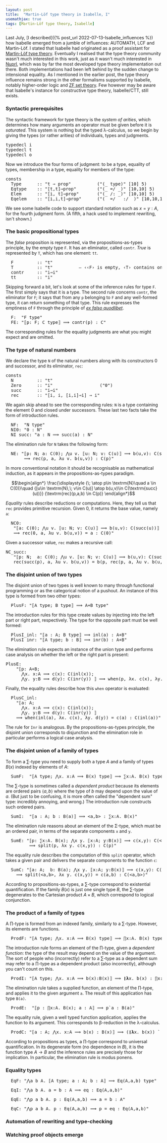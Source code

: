 ```yaml
---
layout: post
title:  "Martin-Löf type theory in Isabelle, I"
usemathjax: true
tags: [Martin-Löf type theory, Isabelle]
---
```


Last July, [I described]({% post_url 2022-07-13-Isabelle_influences %})
how Isabelle emerged from a jumble of influences: AUTOMATH, LCF and Martin-Löf.
I stated that Isabelle had originated as a proof assistant for
[Martin-Löf type theory](http://www.jstor.com/stable/37448).
Eventually I realised that the type theory community wasn't much interested in this work,
just as it wasn't much interested in [Nuprl](https://www.nuprl.org), which was
by far the most developed type theory implementation out there.
Both implementations had been left behind by the sudden change to intensional equality.
As I mentioned in the earlier post, the type theory influence remains strong
in the other formalisms supported by Isabelle, notably higher-order logic
and [ZF set theory](https://rdcu.be/cYn9P).
Few however may be aware that Isabelle's instance for constructive type theory,
Isabelle/CTT, still exists.


### Syntactic prerequisites

The syntactic framework for type theory is the *system of arities*, which determines
how many arguments an operator must be given before it is *saturated*.
This system is nothing but the typed λ-calculus, so we begin by giving the types (or rather arities)
of individuals, types and judgments.

<pre class="source">
<span class="keyword1 command">typedecl</span> i<span>
</span><span class="keyword1 command">typedecl</span> t<span>
</span><span class="keyword1 command">typedecl</span> o
</pre>

Now we introduce the four forms of judgment: to be a type, equality of types,
membership in a type, equality for members of the type:

<pre class="source">
<span class="keyword1 command">consts</span><span>
  </span>Type      <span class="main">::</span> <span class="quoted"><span class="quoted"><span>"</span>t</span> <span class="main">⇒</span> prop<span>"</span></span>          <span class="main">(</span><span class="quoted"><span>"</span><span class="keyword3">(</span>_ <span class="keyword1">type</span><span class="keyword3">)</span><span>"</span></span> <span class="main">[</span>10<span class="main">]</span> 5<span class="main">)</span><span>
  </span>Eqtype    <span class="main">::</span> <span class="quoted"><span class="quoted"><span>"</span><span class="main">[</span>t</span><span class="main">,</span>t</span><span class="main">]</span><span class="main">⇒</span>prop<span>"</span>        <span class="main">(</span><span class="quoted"><span>"</span><span class="keyword3">(</span>_ <span class="keyword1">=</span><span class="keyword3">/ </span>_<span class="keyword3">)</span><span>"</span></span> <span class="main">[</span>10<span class="main">,</span>10<span class="main">]</span> 5<span class="main">)</span><span>
  </span>Elem      <span class="main">::</span> <span class="quoted"><span class="quoted"><span>"</span><span class="main">[</span>i</span><span class="main">,</span> t</span><span class="main">]</span><span class="main">⇒</span>prop<span>"</span>       <span class="main">(</span><span class="quoted"><span>"</span><span class="keyword3">(</span>_ <span class="keyword3">/</span><span class="keyword1">:</span> _<span class="keyword3">)</span><span>"</span></span> <span class="main">[</span>10<span class="main">,</span>10<span class="main">]</span> 5<span class="main">)</span><span>
  </span>Eqelem    <span class="main">::</span> <span class="quoted"><span class="quoted"><span>"</span><span class="main">[</span>i</span><span class="main">,</span>i</span><span class="main">,</span>t<span class="main">]</span><span class="main">⇒</span>prop<span>"</span>      <span class="main">(</span><span class="quoted"><span>"</span><span class="keyword3">(</span>_ <span class="keyword1">=</span><span class="keyword3">/ </span>_ <span class="keyword1">:</span><span class="keyword3">/ </span>_<span class="keyword3">)</span><span>"</span></span> <span class="main">[</span>10<span class="main">,</span>10<span class="main">,</span>10<span class="main">]</span> 5<span class="main">)</span>
</pre>

We see some Isabelle code to support standard notation such as $x=y:A$, for the fourth
judgment form. (A fifth, a hack used to implement rewriting, isn't shown.)


### The basic propositional types

The *false* proposition is represented, via the propositions-as-types principle, by
the empty type `F`. It has an eliminator, called `contr`.
*True* is represented by `T`, which has one element: `tt`.
<pre class="source">
  F         <span class="main">::</span> <span class="quoted"><span class="quoted"><span>"</span>t</span><span>"</span></span><span>
  </span>T         <span class="main">::</span> <span class="quoted"><span class="quoted"><span>"</span>t</span><span>"</span></span>          <span class="comment1"><span>― ‹</span><span class="antiquoted raw_text"><span class="operator">‹</span><span>F›</span></span><span> is empty, </span><span class="antiquoted raw_text"><span class="operator">‹</span><span>T›</span></span> contains one element<span>›</span></span><span>
  </span>contr     <span class="main">::</span> <span class="quoted"><span class="quoted"><span>"</span>i</span><span class="main">⇒</span>i</span><span>"</span><span>
  </span>tt        <span class="main">::</span> <span class="quoted"><span class="quoted"><span>"</span>i</span><span>"</span></span>
</pre>

Skipping forward a bit, let's look at some of the inference rules for type `F`.
The first simply says that it is a type.
The second rule concerns  `contr`, the eliminator for `F`; it says that
from any `p` belonging to `F` and any well-formed type, it can return something of that type.
This rule expresses the emptiness of `F` through the principle of
[*ex falso quodlibet*](https://en.wikipedia.org/wiki/Principle_of_explosion).

<pre class="source">
  F<span class="main">:</span>  <span class="quoted"><span class="quoted"><span>"</span>F</span> <span class="keyword1">type</span></span><span>"</span><span>
  </span>FE<span class="main">:</span> <span class="quoted"><span class="quoted"><span>"</span><span class="main">⟦</span><span class="bound">p</span><span class="main">:</span></span> F</span><span class="main">;</span> <span class="bound">C</span> <span class="keyword1">type</span><span class="main">⟧</span> <span class="main">⟹</span> contr<span class="main">(</span><span class="bound">p</span><span class="main">)</span> <span class="main">:</span> <span class="bound">C</span><span>"</span>
</pre>

The corresponding rules for the equality judgments are what you might expect and are omitted.

### The type of natural numbers

We declare the type `N` of the natural numbers
along with its constructors 0 and successor, and its eliminator, `rec`:

<pre class="source">
<span class="keyword1 command">consts</span>
  N         <span class="main">::</span> <span class="quoted"><span class="quoted"><span>"</span>t</span><span>"</span></span><span>
  </span>Zero      <span class="main">::</span> <span class="quoted"><span class="quoted"><span>"</span>i</span><span>"</span></span>                  <span class="main">(</span><span class="quoted"><span>"</span><span class="keyword1">0</span><span>"</span></span><span class="main">)</span><span>
  </span>succ      <span class="main">::</span> <span class="quoted"><span class="quoted"><span>"</span>i</span><span class="main">⇒</span>i</span><span>"</span><span>
  </span>rec       <span class="main">::</span> <span class="quoted"><span class="quoted"><span>"</span><span class="main">[</span>i</span><span class="main">,</span> i</span><span class="main">,</span> <span class="main">[</span>i<span class="main">,</span>i<span class="main">]</span><span class="main">⇒</span>i<span class="main">]</span> <span class="main">⇒</span> i<span>"</span>
</pre>

We again skip ahead to see the corresponding rules: `N` is a type containing the element 0
and closed under successors.
These last two facts take the form of introduction rules.

<pre class="source">
  NF<span class="main">:</span>  <span class="quoted"><span class="quoted"><span>"</span>N</span> <span class="keyword1">type</span></span><span>"</span><span>
  </span>NI0<span class="main">:</span> <span class="quoted"><span class="quoted"><span>"</span><span class="main">0</span></span> <span class="main">:</span></span> N<span>"</span><span>
  </span>NI_succ<span class="main">:</span> <span class="quoted"><span class="quoted"><span>"</span><span class="bound">a</span> <span class="main">:</span></span> N</span> <span class="main">⟹</span> succ<span class="main">(</span><span class="bound">a</span><span class="main">)</span> <span class="main">:</span> N<span>"</span>
</pre>

The elimination rule for `N` takes the following form:

<pre class="source">
  NE<span class="main">:</span> <span class="quoted"><span class="quoted"><span>"</span><span class="main">⟦</span><span class="bound">p</span><span class="main">:</span></span> N</span><span class="main">;</span> <span class="bound">a</span><span class="main">:</span> <span class="bound">C</span><span class="main">(</span><span class="main">0</span><span class="main">)</span><span class="main">;</span> <span class="main">⋀</span><span class="bound">u</span> <span class="bound">v</span><span class="main">.</span> <span class="main">⟦</span><span class="bound">u</span><span class="main">:</span> N<span class="main">;</span> <span class="bound">v</span><span class="main">:</span> <span class="bound">C</span><span class="main">(</span><span class="bound">u</span><span class="main">)</span><span class="main">⟧</span> <span class="main">⟹</span> <span class="bound">b</span><span class="main">(</span><span class="bound">u</span><span class="main">,</span><span class="bound">v</span><span class="main">)</span><span class="main">:</span> <span class="bound">C</span><span class="main">(</span>succ<span class="main">(</span><span class="bound">u</span><span class="main">)</span><span class="main">)</span><span class="main">⟧</span><span>
       </span><span class="main">⟹</span> rec<span class="main">(</span><span class="bound">p</span><span class="main">,</span> <span class="bound">a</span><span class="main">,</span> <span class="main">λ</span><span class="bound">u</span> <span class="bound">v</span><span class="main">.</span> <span class="bound">b</span><span class="main">(</span><span class="bound">u</span><span class="main">,</span><span class="bound">v</span><span class="main">)</span><span class="main">)</span> <span class="main">:</span> <span class="bound">C</span><span class="main">(</span><span class="bound">p</span><span class="main">)</span><span>"</span>
</pre>

In more conventional notation it should be recognisable as mathematical induction,
as it appears in the propositions-as-types paradigm.

$$\begin{align*}
 \frac{\displaystyle {\; \atop p\in \textrm{N}\quad a \in C(0)}\quad
   {[u\in \textrm{N},\; v\in C(u)] \atop b(u,v)\in C(\textrm{succ}(u))}}
        {\textrm{rec}(p,a,b) \in C(p)}
\end{align*}$$

*Equality* rules describe reductions or computations.
Here, they tell us that `rec` provides primitive recursion. Given 0,
it returns the base value, namely `a`:

<pre class="source">
  NC0<span class="main">:</span><span>
   </span><span class="quoted"><span class="quoted"><span>"</span><span class="main">⟦</span><span class="bound">a</span><span class="main">:</span></span> <span class="bound">C</span><span class="main">(</span><span class="main">0</span></span><span class="main">)</span><span class="main">;</span> <span class="main">⋀</span><span class="bound">u</span> <span class="bound">v</span><span class="main">.</span> <span class="main">⟦</span><span class="bound">u</span><span class="main">:</span> N<span class="main">;</span> <span class="bound">v</span><span class="main">:</span> <span class="bound">C</span><span class="main">(</span><span class="bound">u</span><span class="main">)</span><span class="main">⟧</span> <span class="main">⟹</span> <span class="bound">b</span><span class="main">(</span><span class="bound">u</span><span class="main">,</span><span class="bound">v</span><span class="main">)</span><span class="main">:</span> <span class="bound">C</span><span class="main">(</span>succ<span class="main">(</span><span class="bound">u</span><span class="main">)</span><span class="main">)</span><span class="main">⟧</span><span>
   </span><span class="main">⟹</span> rec<span class="main">(</span><span class="main">0</span><span class="main">,</span> <span class="bound">a</span><span class="main">,</span> <span class="main">λ</span><span class="bound">u</span> <span class="bound">v</span><span class="main">.</span> <span class="bound">b</span><span class="main">(</span><span class="bound">u</span><span class="main">,</span><span class="bound">v</span><span class="main">)</span><span class="main">)</span> <span class="main">=</span> <span class="bound">a</span> <span class="main">:</span> <span class="bound">C</span><span class="main">(</span><span class="main">0</span><span class="main">)</span><span>"</span>
</pre>

Given a successor value, `rec` makes a recursive call:

<pre class="source">
NC_succ<span class="main">:</span><span>
   </span><span class="quoted"><span class="quoted"><span>"</span><span class="main">⟦</span><span class="bound">p</span><span class="main">:</span></span> N</span><span class="main">;</span>  <span class="bound">a</span><span class="main">:</span> <span class="bound">C</span><span class="main">(</span><span class="main">0</span><span class="main">)</span><span class="main">;</span> <span class="main">⋀</span><span class="bound">u</span> <span class="bound">v</span><span class="main">.</span> <span class="main">⟦</span><span class="bound">u</span><span class="main">:</span> N<span class="main">;</span> <span class="bound">v</span><span class="main">:</span> <span class="bound">C</span><span class="main">(</span><span class="bound">u</span><span class="main">)</span><span class="main">⟧</span> <span class="main">⟹</span> <span class="bound">b</span><span class="main">(</span><span class="bound">u</span><span class="main">,</span><span class="bound">v</span><span class="main">)</span><span class="main">:</span> <span class="bound">C</span><span class="main">(</span>succ<span class="main">(</span><span class="bound">u</span><span class="main">)</span><span class="main">)</span><span class="main">⟧</span> <span class="main">⟹</span><span>
   </span>rec<span class="main">(</span>succ<span class="main">(</span><span class="bound">p</span><span class="main">)</span><span class="main">,</span> <span class="bound">a</span><span class="main">,</span> <span class="main">λ</span><span class="bound">u</span> <span class="bound">v</span><span class="main">.</span> <span class="bound">b</span><span class="main">(</span><span class="bound">u</span><span class="main">,</span><span class="bound">v</span><span class="main">)</span><span class="main">)</span> <span class="main">=</span> <span class="bound">b</span><span class="main">(</span><span class="bound">p</span><span class="main">,</span> rec<span class="main">(</span><span class="bound">p</span><span class="main">,</span> <span class="bound">a</span><span class="main">,</span> <span class="main">λ</span><span class="bound">u</span> <span class="bound">v</span><span class="main">.</span> <span class="bound">b</span><span class="main">(</span><span class="bound">u</span><span class="main">,</span><span class="bound">v</span><span class="main">)</span><span class="main">)</span><span class="main">)</span> <span class="main">:</span> <span class="bound">C</span><span class="main">(</span>succ<span class="main">(</span><span class="bound">p</span><span class="main">)</span><span class="main">)</span><span>"</span>
</pre>


### The disjoint union of two types

The disjoint union of two types is well known to many through functional programming
or as the categorical notion of a pushout.
An instance of this type is formed from two other types:

<pre class="source">
  PlusF<span class="main">:</span> <span class="quoted"><span class="quoted"><span>"</span><span class="main">⟦</span><span class="bound">A</span> <span class="keyword1">type</span></span><span class="main">;</span> <span class="bound">B</span> <span class="keyword1">type</span></span><span class="main">⟧</span> <span class="main">⟹</span> <span class="bound">A</span><span class="main">+</span><span class="bound">B</span> <span class="keyword1">type</span><span>"</span>
</pre>

The introduction rules for this type create values by injecting into the left part
or right part, respectively. The type for the opposite part must be well formed:


<pre class="source">
  PlusI_inl<span class="main">:</span> <span class="quoted"><span class="quoted"><span>"</span><span class="main">⟦</span><span class="bound">a</span> <span class="main">:</span></span> <span class="bound">A</span><span class="main">;</span> <span class="bound">B</span> <span class="keyword1">type</span></span><span class="main">⟧</span> <span class="main">⟹</span> inl<span class="main">(</span><span class="bound">a</span><span class="main">)</span> <span class="main">:</span> <span class="bound">A</span><span class="main">+</span><span class="bound">B</span><span>"</span>
  PlusI_inr<span class="main">:</span> <span class="quoted"><span class="quoted"><span>"</span><span class="main">⟦</span><span class="bound">A</span> <span class="keyword1">type</span></span><span class="main">;</span> <span class="bound">b</span> <span class="main">:</span></span> <span class="bound">B</span><span class="main">⟧</span> <span class="main">⟹</span> inr<span class="main">(</span><span class="bound">b</span><span class="main">)</span> <span class="main">:</span> <span class="bound">A</span><span class="main">+</span><span class="bound">B</span><span>"</span>  
</pre>

The elimination rule expects an instance of the union type and performs case analysis
on whether the left or the right part is present:

<pre class="source">
PlusE<span class="main">:</span><span>
    </span><span class="quoted"><span class="quoted"><span>"</span><span class="main">⟦</span><span class="bound">p</span><span class="main">:</span></span> <span class="bound">A</span><span class="main">+</span></span><span class="bound">B</span><span class="main">;</span><span>
      </span><span class="main">⋀</span><span class="bound">x</span><span class="main">.</span> <span class="bound">x</span><span class="main">:</span><span class="bound">A</span> <span class="main">⟹</span> <span class="bound">c</span><span class="main">(</span><span class="bound">x</span><span class="main">)</span><span class="main">:</span> <span class="bound">C</span><span class="main">(</span>inl<span class="main">(</span><span class="bound">x</span><span class="main">)</span><span class="main">)</span><span class="main">;</span><span>
      </span><span class="main">⋀</span><span class="bound">y</span><span class="main">.</span> <span class="bound">y</span><span class="main">:</span><span class="bound">B</span> <span class="main">⟹</span> <span class="bound">d</span><span class="main">(</span><span class="bound">y</span><span class="main">)</span><span class="main">:</span> <span class="bound">C</span><span class="main">(</span>inr<span class="main">(</span><span class="bound">y</span><span class="main">)</span><span class="main">)</span> <span class="main">⟧</span> <span class="main">⟹</span> when<span class="main">(</span><span class="bound">p</span><span class="main">,</span> <span class="main">λ</span><span class="bound">x</span><span class="main">.</span> <span class="bound">c</span><span class="main">(</span><span class="bound">x</span><span class="main">)</span><span class="main">,</span> <span class="main">λ</span><span class="bound">y</span><span class="main">.</span> <span class="bound">d</span><span class="main">(</span><span class="bound">y</span><span class="main">)</span><span class="main">)</span> <span class="main">:</span> <span class="bound">C</span><span class="main">(</span><span class="bound">p</span><span class="main">)</span><span>"</span>
</pre>

Finally, the equality rules describe how this `when` operator is evaluated:

<pre class="source">
  PlusC_inl<span class="main">:</span><span>
    </span><span class="quoted"><span class="quoted"><span>"</span><span class="main">⟦</span><span class="bound">a</span><span class="main">:</span></span> <span class="bound">A</span><span class="main">;</span><span>
      </span><span class="main">⋀</span><span class="bound">x</span><span class="main">.</span> <span class="bound">x</span><span class="main">:</span></span><span class="bound">A</span> <span class="main">⟹</span> <span class="bound">c</span><span class="main">(</span><span class="bound">x</span><span class="main">)</span><span class="main">:</span> <span class="bound">C</span><span class="main">(</span>inl<span class="main">(</span><span class="bound">x</span><span class="main">)</span><span class="main">)</span><span class="main">;</span><span>
      </span><span class="main">⋀</span><span class="bound">y</span><span class="main">.</span> <span class="bound">y</span><span class="main">:</span><span class="bound">B</span> <span class="main">⟹</span> <span class="bound">d</span><span class="main">(</span><span class="bound">y</span><span class="main">)</span><span class="main">:</span> <span class="bound">C</span><span class="main">(</span>inr<span class="main">(</span><span class="bound">y</span><span class="main">)</span><span class="main">)</span> <span class="main">⟧</span><span>
    </span><span class="main">⟹</span> when<span class="main">(</span>inl<span class="main">(</span><span class="bound">a</span><span class="main">)</span><span class="main">,</span> <span class="main">λ</span><span class="bound">x</span><span class="main">.</span> <span class="bound">c</span><span class="main">(</span><span class="bound">x</span><span class="main">)</span><span class="main">,</span> <span class="main">λ</span><span class="bound">y</span><span class="main">.</span> <span class="bound">d</span><span class="main">(</span><span class="bound">y</span><span class="main">)</span><span class="main">)</span> <span class="main">=</span> <span class="bound">c</span><span class="main">(</span><span class="bound">a</span><span class="main">)</span> <span class="main">:</span> <span class="bound">C</span><span class="main">(</span>inl<span class="main">(</span><span class="bound">a</span><span class="main">)</span><span class="main">)</span><span>"</span>
</pre>

The rule for `Inr` is analogous. By the propositions-as-types principle,
the disjoint union corresponds to disjunction and the elimination role in particular
performs a logical case analysis.
 
### The disjoint union of a family of types

To form a ∑-type you need to supply both a type $A$ and a family of types $B(x)$
indexed by elements of $A$:

<pre class="source">
  SumF<span class="main">:</span>  <span class="quoted"><span class="quoted"><span>"</span><span class="main">⟦</span><span class="bound">A</span> <span class="keyword1">type</span></span><span class="main">;</span> <span class="main">⋀</span><span class="bound">x</span><span class="main">.</span> <span class="bound">x</span><span class="main">:</span></span><span class="bound">A</span> <span class="main">⟹</span> <span class="bound">B</span><span class="main">(</span><span class="bound">x</span><span class="main">)</span> <span class="keyword1">type</span><span class="main">⟧</span> <span class="main">⟹</span> <span class="main">∑</span><span class="bound">x</span><span class="main">:</span><span class="bound">A</span><span class="main">.</span> <span class="bound">B</span><span class="main">(</span><span class="bound">x</span><span class="main">)</span> <span class="keyword1">type</span><span>"</span>
</pre>

The ∑-type is sometimes called a *dependent product*
because its elements are ordered pairs $\langle a,b \rangle$ where the type of $b$
may depend upon the value of $a$. (But just to be confusing, it is more often called
the "dependent sum" type: incredibly annoying, and wrong.)
The introduction rule constructs such ordered pairs.

<pre class="source">
  SumI<span class="main">:</span>  <span class="quoted"><span class="quoted"><span>"</span><span class="main">⟦</span><span class="bound">a</span> <span class="main">:</span></span> <span class="bound">A</span><span class="main">;</span> <span class="bound">b</span> <span class="main">:</span></span> <span class="bound">B</span><span class="main">(</span><span class="bound">a</span><span class="main">)</span><span class="main">⟧</span> <span class="main">⟹</span> <span class="main">&lt;</span><span class="bound">a</span><span class="main">,</span><span class="bound">b</span><span class="main">&gt;</span> <span class="main">:</span> <span class="main">∑</span><span class="bound">x</span><span class="main">:</span><span class="bound">A</span><span class="main">.</span> <span class="bound">B</span><span class="main">(</span><span class="bound">x</span><span class="main">)</span><span>"</span> 
</pre>

The elimination rule reasons about an element of the Σ-type, which must be an ordered pair,
in terms of the separate components `x` and `y`.

<pre class="source">
  SumE<span class="main">:</span> <span class="quoted"><span class="quoted"><span>"</span><span class="main">⟦</span><span class="bound">p</span><span class="main">:</span></span> <span class="main">∑</span><span class="bound">x</span><span class="main">:</span><span class="bound">A</span><span class="main">.</span> <span class="bound">B</span><span class="main">(</span><span class="bound">x</span><span class="main">)</span><span class="main">;</span> <span class="main">⋀</span><span class="bound">x</span> <span class="bound">y</span><span class="main">.</span> <span class="main">⟦</span><span class="bound">x</span><span class="main">:</span></span><span class="bound">A</span><span class="main">;</span> <span class="bound">y</span><span class="main">:</span><span class="bound">B</span><span class="main">(</span><span class="bound">x</span><span class="main">)</span><span class="main">⟧</span> <span class="main">⟹</span> <span class="bound">c</span><span class="main">(</span><span class="bound">x</span><span class="main">,</span><span class="bound">y</span><span class="main">)</span><span class="main">:</span> <span class="bound">C</span><span class="main">(</span><span class="main">&lt;</span><span class="bound">x</span><span class="main">,</span><span class="bound">y</span><span class="main">&gt;</span><span class="main">)</span><span class="main">⟧</span>
         <span class="main">⟹</span> split<span class="main">(</span><span class="bound">p</span><span class="main">,</span> <span class="main">λ</span><span class="bound">x</span> <span class="bound">y</span><span class="main">.</span> <span class="bound">c</span><span class="main">(</span><span class="bound">x</span><span class="main">,</span><span class="bound">y</span><span class="main">)</span><span class="main">)</span> <span class="main">:</span> <span class="bound">C</span><span class="main">(</span><span class="bound">p</span><span class="main">)</span><span>"</span>
</pre>

The equality rule describes the computation of this `split` operator, which takes a given
pair and delivers the separate components to the function `c`:

<pre class="source">
  SumC<span class="main">:</span> <span class="quoted"><span class="quoted"><span>"</span><span class="main">⟦</span><span class="bound">a</span><span class="main">:</span></span> <span class="bound">A</span><span class="main">;</span>  <span class="bound">b</span><span class="main">:</span></span> <span class="bound">B</span><span class="main">(</span><span class="bound">a</span><span class="main">)</span><span class="main">;</span> <span class="main">⋀</span><span class="bound">x</span> <span class="bound">y</span><span class="main">.</span> <span class="main">⟦</span><span class="bound">x</span><span class="main">:</span><span class="bound">A</span><span class="main">;</span> <span class="bound">y</span><span class="main">:</span><span class="bound">B</span><span class="main">(</span><span class="bound">x</span><span class="main">)</span><span class="main">⟧</span> <span class="main">⟹</span> <span class="bound">c</span><span class="main">(</span><span class="bound">x</span><span class="main">,</span><span class="bound">y</span><span class="main">)</span><span class="main">:</span> <span class="bound">C</span><span class="main">(</span><span class="main">&lt;</span><span class="bound">x</span><span class="main">,</span><span class="bound">y</span><span class="main">&gt;</span><span class="main">)</span><span class="main">⟧</span><span>
    </span><span class="main">⟹</span> split<span class="main">(</span><span class="main">&lt;</span><span class="bound">a</span><span class="main">,</span><span class="bound">b</span><span class="main">&gt;</span><span class="main">,</span> <span class="main">λ</span><span class="bound">x</span> <span class="bound">y</span><span class="main">.</span> <span class="bound">c</span><span class="main">(</span><span class="bound">x</span><span class="main">,</span><span class="bound">y</span><span class="main">)</span><span class="main">)</span> <span class="main">=</span> <span class="bound">c</span><span class="main">(</span><span class="bound">a</span><span class="main">,</span><span class="bound">b</span><span class="main">)</span> <span class="main">:</span> <span class="bound">C</span><span class="main">(</span><span class="main">&lt;</span><span class="bound">a</span><span class="main">,</span><span class="bound">b</span><span class="main">&gt;</span><span class="main">)</span><span>"</span> 
</pre>

According to propositions-as-types, a ∑-type correspond to existential quantification.
If the family $B(x)$ is just one single type $B$,
the ∑-type degenerates to the Cartesian product $A\times B$, 
which correspond to logical conjunction.


### The product of a family of types

A ∏-type is formed from an indexed family, similarly to a ∑-type.
However, its elements are functions.

<pre class="source">
  ProdF<span class="main">:</span> <span class="quoted"><span class="quoted"><span>"</span><span class="main">⟦</span><span class="bound">A</span> <span class="keyword1">type</span></span><span class="main">;</span> <span class="main">⋀</span><span class="bound">x</span><span class="main">.</span> <span class="bound">x</span><span class="main">:</span></span><span class="bound">A</span> <span class="main">⟹</span> <span class="bound">B</span><span class="main">(</span><span class="bound">x</span><span class="main">)</span> <span class="keyword1">type</span><span class="main">⟧</span> <span class="main">⟹</span> <span class="main">∏</span><span class="bound">x</span><span class="main">:</span><span class="bound">A</span><span class="main">.</span> <span class="bound">B</span><span class="main">(</span><span class="bound">x</span><span class="main">)</span> <span class="keyword1">type</span><span>"</span>
</pre>

The introduction rule forms an element of the ∏-type, given a *dependent function*:
the type of the result may depend on the value of the argument.
The sort of people who (incorrectly) refer to a ∑-type as a dependent sum
may refer to a ∏-type as a dependent product (also incorrectly), 
although you can't count on this.

<pre class="source">
  ProdI<span class="main">: </span><span class="quoted"><span class="quoted"><span>"</span><span class="main">⟦</span><span class="bound">A</span> <span class="keyword1">type</span></span><span class="main">;</span> <span class="main">⋀</span><span class="bound">x</span><span class="main">.</span> <span class="bound">x</span><span class="main">:</span></span><span class="bound">A</span> <span class="main">⟹</span> <span class="bound">b</span><span class="main">(</span><span class="bound">x</span><span class="main">)</span><span class="main">:</span><span class="bound">B</span><span class="main">(</span><span class="bound">x</span><span class="main">)</span><span class="main">⟧</span> <span class="main">⟹</span> <span class="main"><span class="hidden">❙</span><strong>λ</strong></span><span class="bound">x</span><span class="main">.</span> <span class="bound">b</span><span class="main">(</span><span class="bound">x</span><span class="main">)</span> <span class="main">:</span> <span class="main">∏</span><span class="bound">x</span><span class="main">:</span><span class="bound">A</span><span class="main">.</span> <span class="bound">B</span><span class="main">(</span><span class="bound">x</span><span class="main">)</span><span>"</span> 
</pre>

The elimination rule takes a supplied function, an element of the ∏-type,
and applies it to the given argument `a`. The result of this application has type
`B(a)`.

<pre class="source">
  ProdE<span class="main">:</span>  <span class="quoted"><span class="quoted"><span>"</span><span class="main">⟦</span><span class="bound">p</span> <span class="main">:</span></span> <span class="main">∏</span><span class="bound">x</span><span class="main">:</span><span class="bound">A</span><span class="main">.</span> <span class="bound">B</span><span class="main">(</span><span class="bound">x</span><span class="main">)</span><span class="main">;</span> <span class="bound">a</span> <span class="main">:</span></span> <span class="bound">A</span><span class="main">⟧</span> <span class="main">⟹</span> <span class="bound">p</span><span class="main">`</span><span class="bound">a</span> <span class="main">:</span> <span class="bound">B</span><span class="main">(</span><span class="bound">a</span><span class="main">)</span><span>"</span> 
</pre>

The equality rule, given a well typed function application, applies the function to its argument.
This corresponds to β-reduction in the λ-calculus.

<pre class="source">
  ProdC<span class="main">:</span> <span class="quoted"><span class="quoted"><span>"</span><span class="main">⟦</span><span class="bound">a</span> <span class="main">:</span></span> <span class="bound">A</span><span class="main">;</span> <span class="main">⋀</span><span class="bound">x</span><span class="main">.</span> <span class="bound">x</span><span class="main">:</span></span><span class="bound">A</span> <span class="main">⟹</span> <span class="bound">b</span><span class="main">(</span><span class="bound">x</span><span class="main">)</span> <span class="main">:</span> <span class="bound">B</span><span class="main">(</span><span class="bound">x</span><span class="main">)</span><span class="main">⟧</span> <span class="main">⟹</span> <span class="main">(</span><span class="main"><span class="hidden">❙</span><strong>λ</strong></span><span class="bound">x</span><span class="main">.</span> <span class="bound">b</span><span class="main">(</span><span class="bound">x</span><span class="main">)</span><span class="main">)</span> <span class="main">`</span> <span class="bound">a</span> <span class="main">=</span> <span class="bound">b</span><span class="main">(</span><span class="bound">a</span><span class="main">)</span> <span class="main">:</span> <span class="bound">B</span><span class="main">(</span><span class="bound">a</span><span class="main">)</span><span>"</span> 
</pre>

According to propositions as types, a ∏-type correspond to universal quantification.
In its degenerate form (no dependence in $B$), it is the function type $A\to B$
and the inference rules are precisely those for implication.
In particular, the elimination rule is modus ponens.


### Equality types

<pre class="source">
  EqF<span class="main">:</span> <span class="quoted"><span class="quoted"><span>"</span><span class="main">⋀</span><span class="bound">a</span> <span class="bound">b</span> <span class="bound">A</span><span class="main">.</span> <span class="main">⟦</span><span class="bound">A</span> <span class="keyword1">type</span></span><span class="main">;</span> <span class="bound">a</span> <span class="main">:</span></span> <span class="bound">A</span><span class="main">;</span> <span class="bound">b</span> <span class="main">:</span> <span class="bound">A</span><span class="main">⟧</span> <span class="main">⟹</span> Eq<span class="main">(</span><span class="bound">A</span><span class="main">,</span><span class="bound">a</span><span class="main">,</span><span class="bound">b</span><span class="main">)</span> <span class="keyword1">type</span><span>"</span> 
</pre>

<pre class="source">
  EqI<span class="main">:</span> <span class="quoted"><span class="quoted"><span>"</span><span class="main">⋀</span><span class="bound">a</span> <span class="bound">b</span> <span class="bound">A</span><span class="main">.</span> <span class="bound">a</span> <span class="main">=</span></span> <span class="bound">b</span> <span class="main">:</span></span> <span class="bound">A</span> <span class="main">⟹</span> eq <span class="main">:</span> Eq<span class="main">(</span><span class="bound">A</span><span class="main">,</span><span class="bound">a</span><span class="main">,</span><span class="bound">b</span><span class="main">)</span><span>"</span> 
</pre>

<pre class="source">
  EqE<span class="main">:</span> <span class="quoted"><span class="quoted"><span>"</span><span class="main">⋀</span><span class="bound">p</span> <span class="bound">a</span> <span class="bound">b</span> <span class="bound">A</span><span class="main">.</span> <span class="bound">p</span> <span class="main">:</span></span> Eq</span><span class="main">(</span><span class="bound">A</span><span class="main">,</span><span class="bound">a</span><span class="main">,</span><span class="bound">b</span><span class="main">)</span> <span class="main">⟹</span> <span class="bound">a</span> <span class="main">=</span> <span class="bound">b</span> <span class="main">:</span> <span class="bound">A</span><span>"</span> 
</pre>

<pre class="source">
  EqC<span class="main">:</span> <span class="quoted"><span class="quoted"><span>"</span><span class="main">⋀</span><span class="bound">p</span> <span class="bound">a</span> <span class="bound">b</span> <span class="bound">A</span><span class="main">.</span> <span class="bound">p</span> <span class="main">:</span></span> Eq</span><span class="main">(</span><span class="bound">A</span><span class="main">,</span><span class="bound">a</span><span class="main">,</span><span class="bound">b</span><span class="main">)</span> <span class="main">⟹</span> <span class="bound">p</span> <span class="main">=</span> eq <span class="main">:</span> Eq<span class="main">(</span><span class="bound">A</span><span class="main">,</span><span class="bound">a</span><span class="main">,</span><span class="bound">b</span><span class="main">)</span><span>"</span> 
</pre>

### Automation of rewriting and type-checking

### Watching proof objects emerge



<pre class="source">
</pre>

<pre class="source">
</pre>

<pre class="source">
</pre>

<pre class="source">
</pre>

<pre class="source">
</pre>

<pre class="source">
</pre>

<pre class="source">
</pre>

<pre class="source">
</pre>


<pre class="source">
</pre>

<pre class="source">
</pre>

<pre class="source">
</pre>


<pre class="source">
</pre>

<pre class="source">
</pre>

<pre class="source">
</pre>

<pre class="source">
</pre>

<pre class="source">
</pre>

<pre class="source">
</pre>

<pre class="source">
</pre>

<pre class="source">
</pre>

<pre class="source">
</pre>

<pre class="source">
</pre>

<pre class="source">
</pre>

<pre class="source">
</pre>

<pre class="source">
</pre>

<pre class="source">
</pre>






I have [previously commented]({% post_url 2021-12-15-Incompleteness %}) on the relevance of Gödel incompleteness to formalisation.



In particular, I note that Martin-Löf's underlying syntactic theory is precisely the typed $\lambda$-calculus with one base type.


But I was deeply taken by and devoted perhaps a year of intensive work in order to produce [a paper](https://doi.org/10.1016/S0747-7171(86)80002-5) on well-founded recursion that nobody noticed:


The problem was, for unification to be meaningful for Martin-Löf type theory, it had to take account of variable binding. Luckily, I had spent a couple of weeks with Huet at Inria. One day, he had taken me aside to explain higher-order unification.
I probably understood only 2% of what he said, but something must have stuck in my mind.
It was enough for me to locate and study [his paper on the topic](https://doi.org/10.1016/0304-3975(75)90011-0).
It became clear that higher-order unification would indeed do the trick.



### A Logical framework

My [first paper on Isabelle](https://doi.org/10.1016/0743-1066(86)90015-4) (also [here](https://doi.org/10.48456/tr-82))
describes some of this development, as well as my first experiments using Martin-Löf type theory.
Already this paper describes Isabelle as relying on Martin-Löf's "theory of arities and expressions", originally due to Frege.


In a [new paper](https://rdcu.be/cQnjt), I described Isabelle as it worked with this logical framework.



Martin-Löf fans will note that the constant "true" above is serving as a *form of judgement*.  Computer scientists will see it as a coercion from object-level truth values (having type *bool*) to meta-level truth values (having type *prop*).

The two levels are also evident in Martin-Löf type theory, where "arities" govern the form of the arguments to a symbol such as $\Pi$ and are types in all but name. Moreover, $\Pi$ by itself is a function in the syntactic sense (it takes two arguments), but it certainly is not a function in MLTT.


